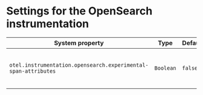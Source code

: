 # Settings for the OpenSearch instrumentation

| System property                                                | Type      | Default | Description                                         |
| -------------------------------------------------------------- | --------- | ------- | --------------------------------------------------- |
| `otel.instrumentation.opensearch.experimental-span-attributes` | `Boolean` | `false` | Enable the capture of experimental span attributes. |
